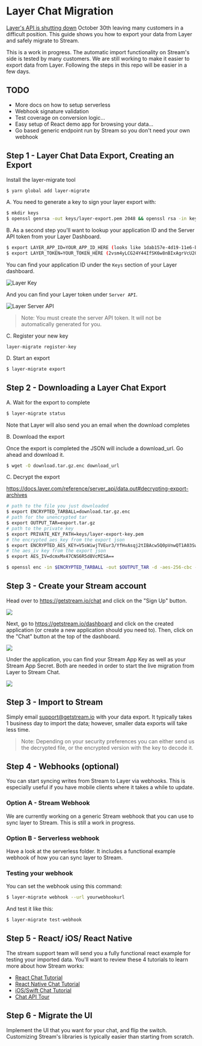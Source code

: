 # Layer Chat Migration

[Layer's API is shutting down](https://getstream.io/blog/layer-shutting-down-all-chat-operations/) October 30th leaving many customers in a difficult position. This guide shows you how to export your data from Layer and safely migrate to Stream.

This is a work in progress. The automatic import functionality on Stream's side is tested by many customers.
We are still working to make it easier to export data from Layer. Following the steps in this repo will be easier in a few days.

## TODO

-   More docs on how to setup serverless
-   Webhook signature validation
-   Test coverage on conversion logic...
-   Easy setup of React demo app for browsing your data...
-   Go based generic endpoint run by Stream so you don't need your own webhook

## Step 1 - Layer Chat Data Export, Creating an Export

Install the layer-migrate tool

```bash
$ yarn global add layer-migrate
```

A. You need to generate a key to sign your layer export with:

```bash
$ mkdir keys
$ openssl genrsa -out keys/layer-export.pem 2048 && openssl rsa -in keys/layer-export.pem -pubout -out keys/layer-export.pub
```

B. As a second step you'll want to lookup your application ID and the Server API token from your Layer Dashboard.

```bash
$ export LAYER_APP_ID=YOUR_APP_ID_HERE (looks like 1dab157e-4d19-11e6-bb33-493b0000asdfasba)
$ export LAYER_TOKEN=YOUR_TOKEN_HERE (2vsm4yLCG24Y44IfSK6w8nBIxAgrVcU20zuPJ3fO8eXXv5Ub)
```

You can find your application ID under the `Keys` section of your Layer dashboard.

![Layer Key](https://i.imgur.com/5wQQvdX.png)

And you can find your Layer token under `Server API`.

![Layer Server API](https://i.imgur.com/lNPcV9T.png)

> Note: You must create the server API token. It will not be automatically generated for you.

C. Register your new key

```
layer-migrate register-key
```

D. Start an export

```bash
$ layer-migrate export
```

## Step 2 - Downloading a Layer Chat Export

A. Wait for the export to complete

```bash
$ layer-migrate status
```

Note that Layer will also send you an email when the download completes

B. Download the export

Once the export is completed the JSON will include a download_url. Go ahead and download it.

```bash
$ wget -O download.tar.gz.enc download_url
```

C. Decrypt the export

https://docs.layer.com/reference/server_api/data.out#decrypting-export-archives

```bash
# path to the file you just downloaded
$ export ENCRYPTED_TARBALL=download.tar.gz.enc
# path for the unencrypted tar
$ export OUTPUT_TAR=export.tar.gz
# path to the private key
$ export PRIVATE_KEY_PATH=keys/layer-export-key.pem
# the encrypted_aes_key from the export json
$ export ENCRYPTED_AES_KEY=V5sWiwjTVEur3/YfHvAsqj2tIBAcw5Q0pVnwQT1A03SwrD5PpQKZv9IlN1wFncVmuk+UWM2ZEJXbDUJRrHZktFvG9TTDL4M39HoFDqQNUD2g6Sof6JMmTAmoohHrVBiKDMxHXftuN+K/xnk0XR6xytPGd44R9NLuOVnOSgYldqQzCGHXIutUSfrbji+SWL3bPOJ72PMWolxoB8kVnFzwaiKn8spMzetw5yOsilwcijQy8PqUsDMz6ExKYvTB7N1tKmUccfSQoLG4jRqTlrgVGWpwp/a/kRDN5gsbGasZqi3zRP0tzcSOpAPH2mjfAc6gbrCLkaWPdtzVw3LWDo6HOQ==
# the aes_iv key from the export json
$ export AES_IV=dcmxMx47CNS6R5d8VcMISA==

$ openssl enc -in $ENCRYPTED_TARBALL -out $OUTPUT_TAR -d -aes-256-cbc -K `echo $ENCRYPTED_AES_KEY | base64 --decode | openssl rsautl -decrypt -inkey $PRIVATE_KEY_PATH | hexdump -ve '1/1 "%.2x"'` -iv `echo $AES_IV | base64 --decode | hexdump -ve '1/1 "%.2x"'`
```

## Step 3 - Create your Stream account

Head over to https://getstream.io/chat and click on the "Sign Up" button.

![](https://i.imgur.com/bDgLKED.png)

Next, go to https://getstream.io/dashboard and click on the created application (or create a new application should you need to). Then, click on the "Chat" button at the top of the dashboard.

![](https://i.imgur.com/POKREev.png)

Under the application, you can find your Stream App Key as well as your Stream App Secret. Both are needed in order to start the live migration from Layer to Stream Chat.

![](https://i.imgur.com/Br30g5H.png)

## Step 3 - Import to Stream

Simply email support@getstream.io with your data export. It typically takes 1 business day to import the data; however, smaller data exports will take less time.

> Note: Depending on your security preferences you can either send us the decrypted file, or the encrypted version with the key to decode it.

## Step 4 - Webhooks (optional)

You can start syncing writes from Stream to Layer via webhooks. This is especially useful if you have mobile clients where it takes a while to update.

### Option A - Stream Webhook

We are currently working on a generic Stream webhook that you can use to sync layer to Stream. This is still a work in progress.

### Option B - Serverless webhook

Have a look at the serverless folder. It includes a functional example webhook of how you can sync layer to Stream.

### Testing your webhook

You can set the webhook using this command:

```bash
$ layer-migrate webhook --url yourwebhookurl
```

And test it like this:

```bash
$ layer-migrate test-webhook
```

## Step 5 - React/ iOS/ React Native

The stream support team will send you a fully functional react example for testing your imported data. You'll want to review these 4 tutorials to learn more about how Stream works:

-   [React Chat Tutorial](https://getstream.io/chat/react-chat/tutorial/)
-   [React Native Chat Tutorial](https://getstream.io/chat/react-native-chat/tutorial/)
-   [iOS/Swift Chat Tutorial](https://getstream.io/tutorials/ios-chat/)
-   [Chat API Tour](https://getstream.io/chat/get_started/)

## Step 6 - Migrate the UI

Implement the UI that you want for your chat, and flip the switch. Customizing Stream's libraries is typically easier than starting from scratch.
